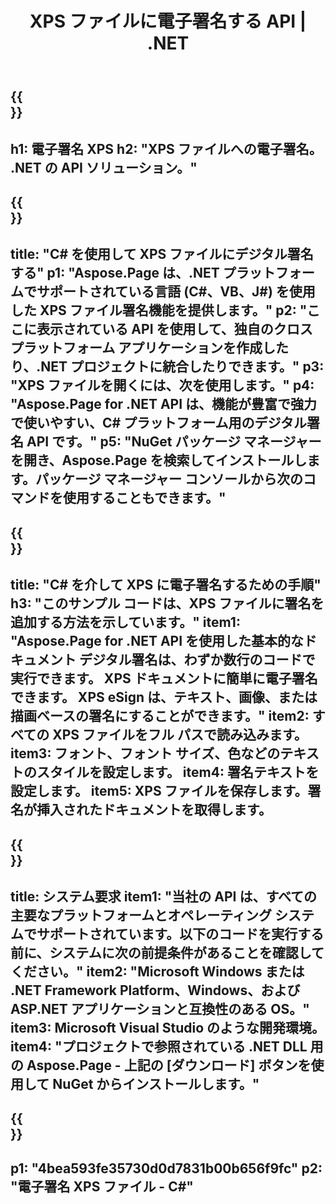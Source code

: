 ﻿---
translation: true
template: /_templates/_signature-child-net.md
title: XPS ファイルに電子署名する API | .NET
url: /net/signature/xps/
aliases: /net/signature/
description: ".NET Framework プラットフォーム、Windows、および ASP.NET アプリケーションで XPS ドキュメントに電子署名するための C# ソース コード。 XPS 署名機能用のシンプルな API。"
informat: XPS
---

{{<section banner>}}
---
h1: 電子署名 XPS
h2: "XPS ファイルへの電子署名。 .NET の API ソリューション。"
---

{{<section overview>}}
---
title: "C# を使用して XPS ファイルにデジタル署名する"
p1: "Aspose.Page は、.NET プラットフォームでサポートされている言語 (C#、VB、J#) を使用した XPS ファイル署名機能を提供します。"
p2: "ここに表示されている API を使用して、独自のクロスプラットフォーム アプリケーションを作成したり、.NET プロジェクトに統合したりできます。"
p3: "XPS ファイルを開くには、次を使用します。"
p4: "Aspose.Page for .NET API は、機能が豊富で強力で使いやすい、C# プラットフォーム用のデジタル署名 API です。"
p5: "NuGet パッケージ マネージャーを開き、Aspose.Page を検索してインストールします。パッケージ マネージャー コンソールから次のコマンドを使用することもできます。"
---

{{<section feature1>}}
---
title: "C# を介して XPS に電子署名するための手順"
h3: "このサンプル コードは、XPS ファイルに署名を追加する方法を示しています。"
item1: "Aspose.Page for .NET API を使用した基本的なドキュメント デジタル署名は、わずか数行のコードで実行できます。 XPS ドキュメントに簡単に電子署名できます。 XPS eSign は、テキスト、画像、または描画ベースの署名にすることができます。"
item2: すべての XPS ファイルをフル パスで読み込みます。
item3: フォント、フォント サイズ、色などのテキストのスタイルを設定します。
item4: 署名テキストを設定します。
item5: XPS ファイルを保存します。署名が挿入されたドキュメントを取得します。
---

{{<section feature2>}}
---
title: システム要求
item1: "当社の API は、すべての主要なプラットフォームとオペレーティング システムでサポートされています。以下のコードを実行する前に、システムに次の前提条件があることを確認してください。"
item2: "Microsoft Windows または .NET Framework Platform、Windows、および ASP.NET アプリケーションと互換性のある OS。"
item3: Microsoft Visual Studio のような開発環境。
item4: "プロジェクトで参照されている .NET DLL 用の Aspose.Page - 上記の [ダウンロード] ボタンを使用して NuGet からインストールします。"
---

{{<section gist>}}
---
p1: "4bea593fe35730d0d7831b00b656f9fc"
p2: "電子署名 XPS ファイル - C#"
--- 
